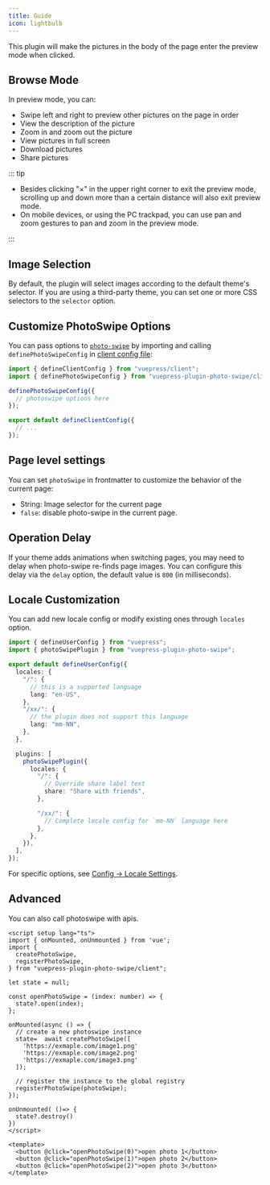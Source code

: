 ```yaml
---
title: Guide
icon: lightbulb
---
```


This plugin will make the pictures in the body of the page enter the preview mode when clicked.

<!-- more -->

## Browse Mode

In preview mode, you can:

- Swipe left and right to preview other pictures on the page in order
- View the description of the picture
- Zoom in and zoom out the picture
- View pictures in full screen
- Download pictures
- Share pictures

::: tip

- Besides clicking "×" in the upper right corner to exit the preview mode, scrolling up and down more than a certain distance will also exit preview mode.
- On mobile devices, or using the PC trackpad, you can use pan and zoom gestures to pan and zoom in the preview mode.

:::

## Image Selection

By default, the plugin will select images according to the default theme's selector. If you are using a third-party theme, you can set one or more CSS selectors to the `selector` option.

## Customize PhotoSwipe Options

You can pass options to [`photo-swipe`](http://photoswipe.com/) by importing and calling `definePhotoSwipeConfig` in [client config file][client-config]:

```ts title=".vuepress/client.ts"
import { defineClientConfig } from "vuepress/client";
import { definePhotoSwipeConfig } from "vuepress-plugin-photo-swipe/client";

definePhotoSwipeConfig({
  // photoswipe options here
});

export default defineClientConfig({
  // ...
});
```

## Page level settings

You can set `photoSwipe` in frontmatter to customize the behavior of the current page:

- String: Image selector for the current page
- `false`: disable photo-swipe in the current page.

## Operation Delay

If your theme adds animations when switching pages, you may need to delay when photo-swipe re-finds page images. You can configure this delay via the `delay` option, the default value is `800` (in milliseconds).

## Locale Customization

You can add new locale config or modify existing ones through `locales` option.

```ts
import { defineUserConfig } from "vuepress";
import { photoSwipePlugin } from "vuepress-plugin-photo-swipe";

export default defineUserConfig({
  locales: {
    "/": {
      // this is a supported language
      lang: "en-US",
    },
    "/xx/": {
      // the plugin does not support this language
      lang: "mm-NN",
    },
  },

  plugins: [
    photoSwipePlugin({
      locales: {
        "/": {
          // Override share label text
          share: "Share with friends",
        },

        "/xx/": {
          // Complete locale config for `mm-NN` language here
        },
      },
    }),
  ],
});
```

For specific options, see [Config → Locale Settings](./config.md#locales).

## Advanced

You can also call photoswipe with apis.

```vue
<script setup lang="ts">
import { onMounted, onUnmounted } from 'vue';
import {
  createPhotoSwipe,
  registerPhotoSwipe,
} from "vuepress-plugin-photo-swipe/client";

let state = null;

const openPhotoSwipe = (index: number) => {
  state?.open(index);
};

onMounted(async () => {
  // create a new photoswipe instance
  state=  await createPhotoSwipe([
    'https://exmaple.com/image1.png'
    'https://exmaple.com/image2.png'
    'https://exmaple.com/image3.png'
  ]);

  // register the instance to the global registry
  registerPhotoSwipe(photoSwipe);
});

onUnmounted( ()=> {
  state?.destroy()
})
</script>

<template>
  <button @click="openPhotoSwipe(0)">open photo 1</button>
  <button @click="openPhotoSwipe(1)">open photo 2</button>
  <button @click="openPhotoSwipe(2)">open photo 3</button>
</template>
```

[client-config]: https://vuejs.press/guide/configuration.html#client-config-file
